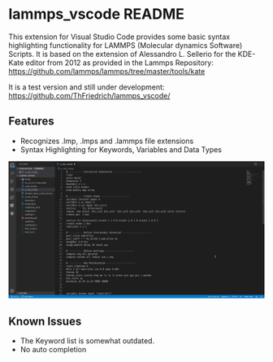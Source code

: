 # lammps_vscode README

This extension for Visual Studio Code provides some basic syntax highlighting functionality for LAMMPS (Molecular dynamics Software) Scripts. It is based on the extension of Alessandro L. Sellerio for the KDE-Kate editor from 2012 as provided in the Lammps Repository: <https://github.com/lammps/lammps/tree/master/tools/kate>

It is a test version and still under development: 
<https://github.com/ThFriedrich/lammps_vscode/>

## Features

- Recognizes .lmp, .lmps and .lammps file extensions
- Syntax Highlighting for Keywords, Variables and Data Types

![Syntax Highlighting](imgs/lammps-lng-anim.gif)

## Known Issues

- The Keyword list is somewhat outdated.
- No auto completion
